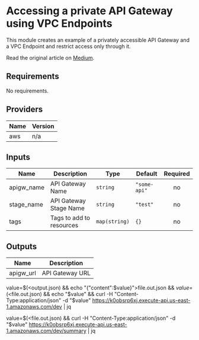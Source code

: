 # Accessing a private API Gateway using VPC Endpoints

This module creates an example of a privately accessible API Gateway and a VPC Endpoint and restrict access
only through it.

Read the original article on [Medium](https://medium.com/@ilia.lazebnik/simplifying-aws-private-api-gateway-vpc-endpoint-association-with-terraform-b379a247afbf).

<!-- BEGINNING OF PRE-COMMIT-TERRAFORM DOCS HOOK -->
## Requirements

No requirements.

## Providers

| Name | Version |
|------|---------|
| aws | n/a |

## Inputs

| Name | Description | Type | Default | Required |
|------|-------------|------|---------|:--------:|
| apigw\_name | API Gateway Name | `string` | `"some-api"` | no |
| stage\_name | API Gateway Stage Name | `string` | `"test"` | no |
| tags | Tags to add to resources | `map(string)` | `{}` | no |

## Outputs

| Name | Description |
|------|-------------|
| apigw\_url | API Gateway URL |

<!-- END OF PRE-COMMIT-TERRAFORM DOCS HOOK -->

value=$(<output.json)  && echo "{\"content\":$value}">file.out.json && $value=$(<file.out.json) && echo "$value" && curl -H "Content-Type:application/json" -d "$value" https://k0obsrp6xj.execute-api.us-east-1.amazonaws.com/dev | jq


value=$(<file.out.json) && curl -H "Content-Type:application/json" -d "$value" https://k0obsrp6xj.execute-api.us-east-1.amazonaws.com/dev/summary | jq



